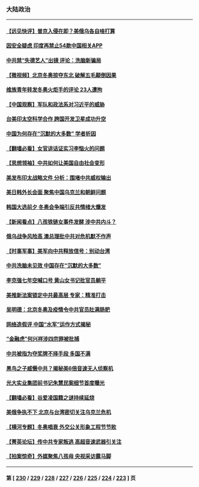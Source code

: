 ### 大陆政治
---
#### [【远见快评】普京入侵在即？美俄乌各自啥打算](../../pages/ncid277/n13576799.md) 
#### [因安全疑虑 印度再禁止54款中国相关APP](../../pages/ncid277/n13576448.md) 
#### [中共禁“失德艺人”出镜 评论：洗脑新骗局](../../pages/ncid277/n13572760.md) 
#### [【微视频】北京冬奥掠夺东北 破解五毛颠倒因果](../../pages/ncid277/n13576045.md) 
#### [维族青年转发冬奥火炬手的评论 23人遭拘](../../pages/ncid277/n13576025.md) 
#### [【中国观察】军队和政法系对习近平的威胁](../../pages/ncid277/n13575645.md) 
#### [台美印太空科学合作 跨国开发卫星成功升空](../../pages/ncid277/n13574908.md) 
#### [中国为何存在“沉默的大多数” 学者析因](../../pages/ncid277/n13575145.md) 
#### [【翻墙必看】女官讲话证实习李恼火的问题](../../pages/ncid277/n13575001.md) 
#### [【思想领袖】中共如何让美国自由社会变形](../../pages/ncid277/n13534126.md) 
#### [美发布印太战略文件 分析：围堵中共威权输出](../../pages/ncid277/n13574572.md) 
#### [美日韩外长会面 聚焦中国乌克兰和朝鲜问题](../../pages/ncid277/n13574236.md) 
#### [韩国大选前夕 冬奥会争端引反共情绪大爆发](../../pages/ncid277/n13574231.md) 
#### [【新闻看点】八孩铁链女事件发酵 涉中共内斗？](../../pages/ncid277/n13573479.md) 
#### [俄乌战争风险高 澳总理批中共对危机默不作声](../../pages/ncid277/n13573898.md) 
#### [【时事军事】美军向中共释放信号：别动台湾](../../pages/ncid277/n13573988.md) 
#### [中共洗脑未见效 中国存在“沉默的大多数”](../../pages/ncid277/n13573794.md) 
#### [李克强七年空喊口号 黄山女书记批官员躺平](../../pages/ncid277/n13573786.md) 
#### [美推新法案锁定中共最高层 专家：精准打击](../../pages/ncid277/n13573185.md) 
#### [吴明德：北京冬奥及疫情令中共官员肚满肠肥](../../pages/ncid277/n13573404.md) 
#### [网络造假评 中国“水军”运作方式揭秘](../../pages/ncid277/n13573520.md) 
#### [“金融虎”何兴祥涉四宗罪被批捕](../../pages/ncid277/n13573381.md) 
#### [中共被指为夺奖牌不择手段 多国不满](../../pages/ncid277/n13573408.md) 
#### [黑鸟之子威慑中共？揭秘美6倍音速无人侦察机](../../pages/ncid277/n13571502.md) 
#### [光大实业集团前书记朱慧民案细节首度曝光](../../pages/ncid277/n13573207.md) 
#### [【翻墙必看】谷爱凌国籍之谜持续延烧](../../pages/ncid277/n13573071.md) 
#### [美俄争执不下 北京与台湾密切关注乌克兰危机](../../pages/ncid277/n13572803.md) 
#### [【横河专题】冬奥唱衰 外交公关形象工程节节败](../../pages/ncid277/n13573078.md) 
#### [【菁英论坛】传中共专家叛逃 高超音速武器引关注](../../pages/ncid277/n13572961.md) 
#### [【拍案惊奇】外媒聚焦八孩母 央视采访露马脚](../../pages/ncid277/n13572693.md) 

---
#### 第 [ [230](./230.md) / [229](./229.md) / [228](./228.md) / [227](./227.md) / [226](./226.md) / [225](./225.md) / [224](./224.md) / [223](./223.md) ] 页
